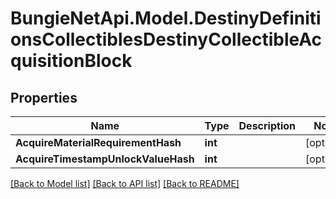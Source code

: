 # BungieNetApi.Model.DestinyDefinitionsCollectiblesDestinyCollectibleAcquisitionBlock
## Properties

Name | Type | Description | Notes
------------ | ------------- | ------------- | -------------
**AcquireMaterialRequirementHash** | **int** |  | [optional] 
**AcquireTimestampUnlockValueHash** | **int** |  | [optional] 

[[Back to Model list]](../README.md#documentation-for-models) [[Back to API list]](../README.md#documentation-for-api-endpoints) [[Back to README]](../README.md)

